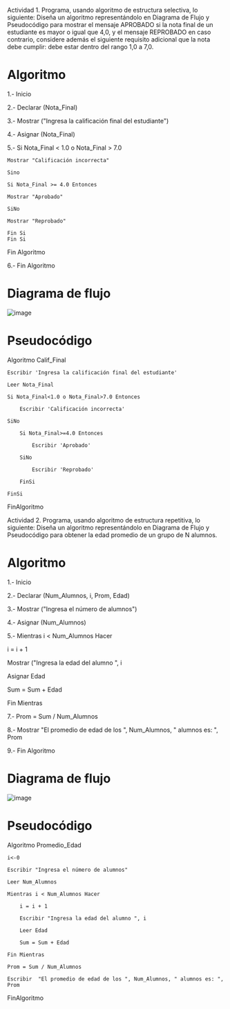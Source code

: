 Actividad 1. Programa, usando algoritmo de estructura selectiva, lo siguiente:
Diseña un algoritmo representándolo en Diagrama de Flujo y Pseudocódigo para mostrar el mensaje APROBADO si la nota final de un estudiante es mayor o igual que 4,0,
y el mensaje REPROBADO en caso contrario, considere además el siguiente requisito adicional que la nota debe cumplir: debe estar dentro del rango 1,0 a 7,0.

# Algoritmo

1.- Inicio

2.- Declarar (Nota_Final)

3.- Mostrar ("Ingresa la calificación final del estudiante")

4.- Asignar (Nota_Final)

5.- Si Nota_Final < 1.0 o Nota_Final > 7.0

    Mostrar "Calificación incorrecta"
    
    Sino
    
    Si Nota_Final >= 4.0 Entonces
    
    Mostrar "Aprobado"
    
    SiNo

    Mostrar "Reprobado"
    
    Fin Si
    Fin Si
    
 Fin Algoritmo
    
6.- Fin Algoritmo


# Diagrama de flujo

![image](https://user-images.githubusercontent.com/103210431/166518737-d396e993-fc3f-4110-9961-79d556b43170.png)


# Pseudocódigo

Algoritmo Calif_Final

	Escribir 'Ingresa la calificación final del estudiante'
	
	Leer Nota_Final
	
	Si Nota_Final<1.0 o Nota_Final>7.0 Entonces
	
		Escribir 'Calificación incorrecta'
		
	SiNo
	
		Si Nota_Final>=4.0 Entonces
		
			Escribir 'Aprobado'
			
		SiNo
		
			Escribir 'Reprobado'
			
		FinSi
		
	FinSi
	
FinAlgoritmo


Actividad 2. Programa, usando algoritmo de estructura repetitiva, lo siguiente:
Diseña un algoritmo representándolo en Diagrama de Flujo y Pseudocódigo para obtener la edad promedio de un grupo de N alumnos.

# Algoritmo

1.- Inicio

2.- Declarar (Num_Alumnos, i, Prom, Edad)

3.- Mostrar ("Ingresa el número de alumnos")

4.- Asignar (Num_Alumnos)

5.- Mientras i < Num_Alumnos Hacer

i = i + 1

Mostrar ("Ingresa la edad del alumno ", i

Asignar Edad

Sum = Sum + Edad

Fin Mientras

7.- Prom = Sum / Num_Alumnos

8.- Mostrar "El promedio de edad de los ", Num_Alumnos, " alumnos es: ", Prom 

9.- Fin Algoritmo

# Diagrama de flujo

![image](https://user-images.githubusercontent.com/103210431/166510246-a91e7b21-3881-4726-81b3-fe784ca4bc10.png)

# Pseudocódigo

Algoritmo Promedio_Edad

	i<-0
  
	Escribir "Ingresa el número de alumnos"
  
	Leer Num_Alumnos
  
	Mientras i < Num_Alumnos Hacer
  
		i = i + 1
    
		Escribir "Ingresa la edad del alumno ", i
    
		Leer Edad
    
		Sum = Sum + Edad
    
	Fin Mientras
  
	Prom = Sum / Num_Alumnos
  
	Escribir  "El promedio de edad de los ", Num_Alumnos, " alumnos es: ", Prom
  
FinAlgoritmo





